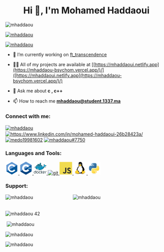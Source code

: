 <h1 align="center">Hi 👋, I'm Mohamed Haddaoui</h1>


<p align="left"> <img src="https://komarev.com/ghpvc/?username=mhaddaou&label=Profile%20views&color=0e75b6&style=flat" alt="mhaddaou" /> </p>

<p align="left"> <a href="https://github.com/ryo-ma/github-profile-trophy"><img src="https://github-profile-trophy.vercel.app/?username=mhaddaou" alt="mhaddaou" /></a> </p>

<p align="left"> <a href="https://twitter.com/mhaddaou" target="blank"><img src="https://img.shields.io/twitter/follow/mhaddaou?logo=twitter&style=for-the-badge" alt="mhaddaou" /></a> </p>

- 🔭 I’m currently working on [ft_transcendence](https://projects.intra.42.fr/ft_transcendence/mhaddaou)

- 👨‍💻 All of my projects are available at [[https://mhaddaoui.netlify.app](https://mhaddaou-bsychom.vercel.app/)/]([https://mhaddaoui.netlify.app](https://mhaddaou-bsychom.vercel.app/)/)

- 💬 Ask me about **c , c++**

- 📫 How to reach me **mhaddaou@student.1337.ma**

<h3 align="left">Connect with me:</h3>
<p align="left">
<a href="https://twitter.com/mhaddaou" target="blank"><img align="center" src="https://raw.githubusercontent.com/rahuldkjain/github-profile-readme-generator/master/src/images/icons/Social/twitter.svg" alt="mhaddaou" height="30" width="40" /></a>
<a href="https://linkedin.com/in/https://www.linkedin.com/in/mohamed-haddaoui-26b28423a/" target="blank"><img align="center" src="https://raw.githubusercontent.com/rahuldkjain/github-profile-readme-generator/master/src/images/icons/Social/linked-in-alt.svg" alt="https://www.linkedin.com/in/mohamed-haddaoui-26b28423a/" height="30" width="40" /></a>
<a href="https://www.hackerrank.com/medo19981602" target="blank"><img align="center" src="https://raw.githubusercontent.com/rahuldkjain/github-profile-readme-generator/master/src/images/icons/Social/hackerrank.svg" alt="medo19981602" height="30" width="40" /></a>
<a href="https://discord.gg/mhaddaou#7750" target="blank"><img align="center" src="https://raw.githubusercontent.com/rahuldkjain/github-profile-readme-generator/master/src/images/icons/Social/discord.svg" alt="mhaddaou#7750" height="30" width="40" /></a>
</p>

<h3 align="left">Languages and Tools:</h3>
<p align="left"> <a href="https://www.cprogramming.com/" target="_blank" rel="noreferrer"> <img src="https://raw.githubusercontent.com/devicons/devicon/master/icons/c/c-original.svg" alt="c" width="40" height="40"/> </a> <a href="https://www.w3schools.com/cpp/" target="_blank" rel="noreferrer"> <img src="https://raw.githubusercontent.com/devicons/devicon/master/icons/cplusplus/cplusplus-original.svg" alt="cplusplus" width="40" height="40"/> </a> <a href="https://www.docker.com/" target="_blank" rel="noreferrer"> <img src="https://raw.githubusercontent.com/devicons/devicon/master/icons/docker/docker-original-wordmark.svg" alt="docker" width="40" height="40"/> </a> <a href="https://git-scm.com/" target="_blank" rel="noreferrer"> <img src="https://www.vectorlogo.zone/logos/git-scm/git-scm-icon.svg" alt="git" width="40" height="40"/> </a> <a href="https://developer.mozilla.org/en-US/docs/Web/JavaScript" target="_blank" rel="noreferrer"> <img src="https://raw.githubusercontent.com/devicons/devicon/master/icons/javascript/javascript-original.svg" alt="javascript" width="40" height="40"/> </a> <a href="https://www.linux.org/" target="_blank" rel="noreferrer"> <img src="https://raw.githubusercontent.com/devicons/devicon/master/icons/linux/linux-original.svg" alt="linux" width="40" height="40"/> </a> <a href="https://www.python.org" target="_blank" rel="noreferrer"> <img src="https://raw.githubusercontent.com/devicons/devicon/master/icons/python/python-original.svg" alt="python" width="40" height="40"/> </a> </p>


<h3 align="left">Support:</h3>
<p><a href="https://www.buymeacoffee.com/mhaddaou"> <img align="left" src="https://cdn.buymeacoffee.com/buttons/v2/default-yellow.png" height="50" width="210" alt="mhaddaou" /></a><a href="https://ko-fi.com/mhaddaou"> <img align="left" src="https://cdn.ko-fi.com/cdn/kofi3.png?v=3" height="50" width="210" alt="mhaddaou" /></a></p><br><br>
<br>
<img src="https://badge.mediaplus.ma/binary/mhaddaou" alt="mhaddaou 42" width="500">


<br>
<p>&nbsp;<img align="center" src="https://github-readme-stats.vercel.app/api?username=mhaddaou&show_icons=true&locale=en" alt="mhaddaou" /></p>

<p><img align="center" src="https://github-readme-streak-stats.herokuapp.com/?user=mhaddaou&" alt="mhaddaou" /></p>

<p><img align="left" src="https://github-readme-stats.vercel.app/api/top-langs?username=mhaddaou&show_icons=true&locale=en&layout=compact" alt="mhaddaou" /></p>
